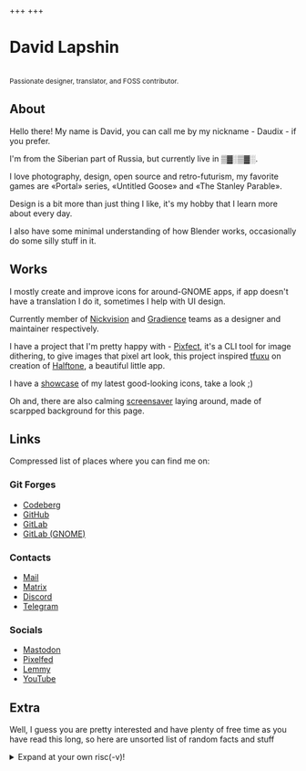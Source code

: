 +++
+++

<h1 class="gradient-h1">David Lapshin</h1>
<br />
<small>Passionate designer, translator, and FOSS contributor.</small>

## About

Hello there! My name is David, you can call me by my nickname - Daudix - if you prefer.

I'm from the Siberian part of Russia, but currently live in ▒▓░▒▓░.

I love photography, design, open source and retro-futurism, my
favorite games are «Portal» series, «Untitled Goose» and «The Stanley
Parable».

Design is a bit more than just thing I like, it's my hobby that I
learn more about every day.

I also have some minimal understanding of how Blender works,
occasionally do some silly stuff in it.

## Works

I mostly create and improve icons for around-GNOME apps, if app
doesn't have a translation I do it, sometimes I help with UI design.

Currently member of [Nickvision](https://nickvision.org) and [Gradience](https://gradienceteam.github.io) teams as a designer and maintainer respectively.

I have a project that I'm pretty happy with - [Pixfect](https://codeberg.org/daudix-UFO/Pixfect), it's a CLI tool for image dithering, to give images that pixel art look, this project inspired [tfuxu](https://github.com/tfuxu) on creation of [Halftone](https://github.com/tfuxu/Halftone), a beautiful little app.

I have a [showcase](works) of my latest good-looking icons, take a look ;)

Oh and, there are also calming [screensaver](screensaver) laying around, made of scarpped background for this page.

## Links

Compressed list of places where you can find me on:

### Git Forges

- [Codeberg](https://codeberg.org/daudix-UFO)
- [GitHub](https://github.com/daudix-UFO)
- [GitLab](https://gitlab.com/daudix-UFO)
- [GitLab (GNOME)](https://gitlab.gnome.org/daudix-UFO)

### Contacts

- [Mail](mailto:ddaudix@gmail.com)
- [Matrix](https://matrix.to/#/@daudix_ufo:matrix.org)
- [Discord](https://discord.com/users/650757995378114581)
- [Telegram](https://t.me/Daudix_UFO)

### Socials

- [Mastodon](https://mstdn.social/@Daudix)
- [Pixelfed](https://pixey.org/Daudix)
- [Lemmy](https://toast.ooo/u/Daudix)
- [YouTube](https://www.youtube.com/@Daudix_UFO)

## Extra

Well, I guess you are pretty interested and have plenty of free time as you have read this long, so here are unsorted list of random facts and stuff

<details class="blur"><summary>Expand at your own risc(-v)!</summary>
    
- This site are made using only pure CSS and HTML, JavaScript only used when it's impossible to do something without it or super complex.

- This site is God knows what attempt at making it, this one is more successful than any.

- I know 3 languages, Russian, English and Arabic, the later is in bad state currently, maybe I will get to it some day.

- My nickname is mix of my name in Arabic (Daud), IX (I don't know why it's here), and UFO as additional word that I can put in last name input box.

- I'm 2007 gang but I don't like saying about that (in fact this is first time).

- I have (self diagnosed) ADHD, so if I act weirdly, take this into account.

- I have some sort of anxiety of people, I don't like to talk to people or even look at.

- As you may know, I like Retro, I don't know WHY but yeah, Vintage/Retro stuff has unique look, stuff looks... I don't know... cool.

- I f\***ing hate the overuse of emojis, especially if it's Apple ones.

- I f\***ing hate TikTok, made up s\**t, influencers and all this kind of stuff.

- I'm disappointed in people, especially by most people of my age.

- I didn't plan adding this section, but then ADHD kicked in and you know what happened next, as you are reading this.
</details>
